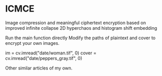 # ICMCE

Image compression and meaningful ciphertext encryption based on improved infinite collapse 2D hyperchaos and histogram shift embedding

Run the main function directly
Modify the paths of plaintext and cover to encrypt your own images.

im = cv.imread("date/woman.tif", 0)
cover = cv.imread("date/peppers_gray.tif", 0)




Other similar articles of my own.
